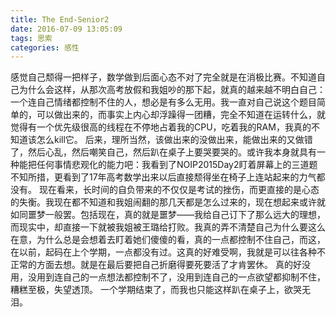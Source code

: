 ```yaml
---
title: The End-Senior2
date: 2016-07-09 13:05:09
tags: 思索
categories: 感性
---
```

感觉自己颓得一把样子，数学做到后面心态不对了完全就是在消极比赛。不知道自己为什么会这样，从那次高考放假和我姐吵的那下起，就真的越来越不明白自己：一个连自己情绪都控制不住的人，想必是有多么无用。我一直对自己说这个题目简单的，可以做出来的，而事实上内心却浮躁得一团糟，完全不知道在运转什么，就觉得有一个优先级很高的线程在不停地占着我的CPU，吃着我的RAM，我真的不知道该怎么kill它。
后来，理所当然，该做出来的没做出来，能做出来的又做错了，然后心乱，然后嘲笑自己，然后趴在桌子上要哭要哭的。或许我本身就具有一种能把任何事情悲观化的能力吧：我看到了NOIP2015Day2盯着屏幕上的三道题不知所措，更看到了17年高考数学出来以后直接颓得坐在椅子上连站起来的力气都没有。
现在看来，长时间的自负带来的不仅仅是考试的挫伤，而更直接的是心态的失衡。我现在都不知道和我姐闹翻的那几天都是怎么过来的，现在想起来或许就如同噩梦一般罢。包括现在，真的就是噩梦——我给自己订下了那么远大的理想，而现实中，却直接一下就被我姐被王璐给打败。我真的弄不清楚自己为什么要这么在意，为什么总是会想着去盯着她们傻傻的看，真的一点都控制不住自己，而这，在以前，起码在上个学期，一点都没有过。这真的好难受啊，我就是可以往各种不正常的方面去想。就是在最后要把自己折磨得要死要活了才肯罢休。
真的好没用，没用到连自己的一点想法都控制不了，没用到连自己的一点欲望都抑制不住，糟糕至极，失望透顶。
一个学期结束了，而我也只能这样趴在桌子上，欲哭无泪。